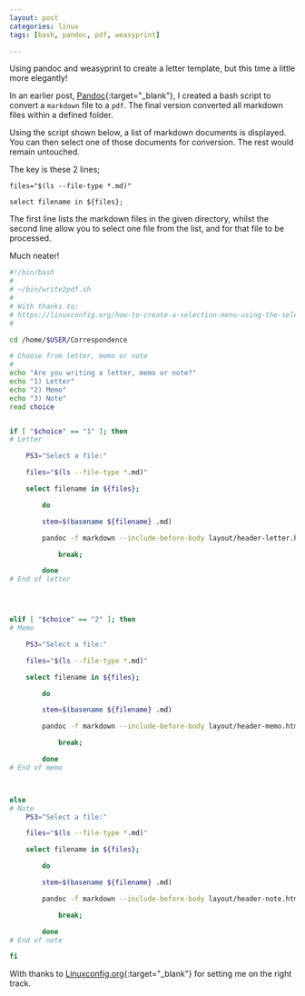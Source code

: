 ```yaml
---
layout: post
categories: linux
tags: [bash, pandoc, pdf, weasyprint]

---
```


Using pandoc and weasyprint to create a letter template, but this time a little more elegantly!

<!--more-->

In an earlier post, [Pandoc](/2022/05/05/pandoc){:target="_blank"}, I created a bash script to convert a `markdown` file to a `pdf`. The final version converted all markdown files within a defined folder.

Using the script shown below, a list of markdown documents is displayed. You can then select one of those documents for conversion. The rest would remain untouched.

The key is these 2 lines;

```
files="$(ls --file-type *.md)"

select filename in ${files};
```

The first line lists the markdown files in the given directory, whilst the second line allow you to select one file from the list, and for that file to be processed.

Much neater!

```bash
#!/bin/bash
#
# ~/bin/write2pdf.sh
#
# With thanks to:
# https://linuxconfig.org/how-to-create-a-selection-menu-using-the-select-statement-in-bash-shell
#

cd /home/$USER/Correspondence

# Choose from letter, memo or note
#
echo "Are you writing a letter, memo or note?"
echo "1) Letter"
echo "2) Memo"
echo "3) Note"
read choice


if [ "$choice" == "1" ]; then
# Letter

	PS3="Select a file:"

	files="$(ls --file-type *.md)"

	select filename in ${files};

		do

		stem=$(basename ${filename} .md)

		pandoc -f markdown --include-before-body layout/header-letter.html --include-after-body layout/footer.html --metadata pagetitle="$stem" --metadata lang="en-GB" --pdf-engine weasyprint --css style/style.css ${filename} -o $stem.pdf

			break;

		done
# End of letter




elif [ "$choice" == "2" ]; then
# Memo

	PS3="Select a file:"

	files="$(ls --file-type *.md)"

	select filename in ${files};

		do

		stem=$(basename ${filename} .md)

		pandoc -f markdown --include-before-body layout/header-memo.html --include-after-body layout/footer.html --metadata pagetitle="$stem" --metadata lang="en-GB" --pdf-engine weasyprint --css style/style.css ${filename} -o $stem.pdf

			break;

		done
# End of memo



else
# Note
	PS3="Select a file:"

	files="$(ls --file-type *.md)"

	select filename in ${files};

		do

		stem=$(basename ${filename} .md)

		pandoc -f markdown --include-before-body layout/header-note.html --include-after-body layout/footer.html --metadata pagetitle="$stem" --metadata lang="en-GB" --pdf-engine weasyprint --css style/style.css ${filename} -o $stem.pdf

			break;

		done
# End of note

fi
```

With thanks to [Linuxconfig.org](https://linuxconfig.org/how-to-create-a-selection-menu-using-the-select-statement-in-bash-shell){:target="_blank"} for setting me on the right track.
